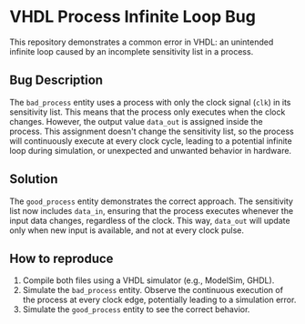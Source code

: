 # VHDL Process Infinite Loop Bug

This repository demonstrates a common error in VHDL: an unintended infinite loop caused by an incomplete sensitivity list in a process.

## Bug Description

The `bad_process` entity uses a process with only the clock signal (`clk`) in its sensitivity list.  This means that the process only executes when the clock changes. However, the output value `data_out` is assigned inside the process.  This assignment doesn't change the sensitivity list, so the process will continuously execute at every clock cycle, leading to a potential infinite loop during simulation, or unexpected and unwanted behavior in hardware.

## Solution

The `good_process` entity demonstrates the correct approach.  The sensitivity list now includes `data_in`, ensuring that the process executes whenever the input data changes, regardless of the clock.  This way, `data_out` will update only when new input is available, and not at every clock pulse.

## How to reproduce

1. Compile both files using a VHDL simulator (e.g., ModelSim, GHDL).
2. Simulate the `bad_process` entity. Observe the continuous execution of the process at every clock edge, potentially leading to a simulation error.
3. Simulate the `good_process` entity to see the correct behavior. 